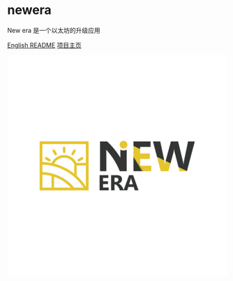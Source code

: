 # newera
New era 是一个以太坊的升级应用

[English README](/README_EN.md) [项目主页](http://necoin.io)


<div align="center">
<img src=https://github.com/neccoin/resource/blob/main/img/logo01.png />
</div>
